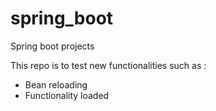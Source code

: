 # spring_boot
Spring boot projects

This repo is to test new functionalities such as : 
 - Bean reloading 
 - Functionality loaded
